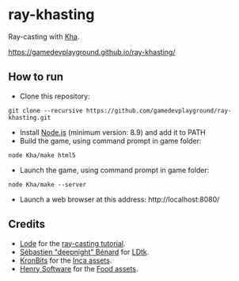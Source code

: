 # ray-khasting

Ray-casting with [Kha](http://kha.tech/).

https://gamedevplayground.github.io/ray-khasting/

## How to run

* Clone this repository:

```
git clone --recursive https://github.com/gamedevplayground/ray-khasting.git
```

* Install [Node.js](https://nodejs.org/) (minimum version: 8.9) and add it to PATH
* Build the game, using command prompt in game folder:

```
node Kha/make html5
```

* Launch the game, using command prompt in game folder:

```
node Kha/make --server
```

* Launch a web browser at this address: http://localhost:8080/

## Credits
* [Lode](https://lodev.org/) for the [ray-casting tutorial](https://lodev.org/cgtutor/raycasting.html).
* [Sébastien "deepnight" Bénard](https://deepnight.net/) for [LDtk](https://ldtk.io).
* [KronBits](https://kronbits.itch.io/) for the [Inca assets](https://kronbits.itch.io/inca-game-assets).
* [Henry Software](https://henrysoftware.itch.io/) for the [Food assets](https://henrysoftware.itch.io/pixel-food).
